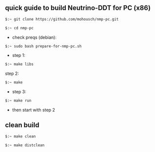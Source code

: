 ## quick guide to build Neutrino-DDT for PC (x86) ##

```bash
$:~ git clone https://github.com/mohousch/nmp-pc.git
```
```bash
$:~ cd nmp-pc
```

* check preqs (debian):
```bash
$:~ sudo bash prepare-for-nmp-pc.sh
```

* step 1:
```bash
$:~ make libs
```

step 2:
```bash
$:~ make
```

* step 3:
```bash
$:~ make run
```

* then start with step 2

## clean build ##
```bash
$:~ make clean
```

```bash
$:~ make distclean
```









